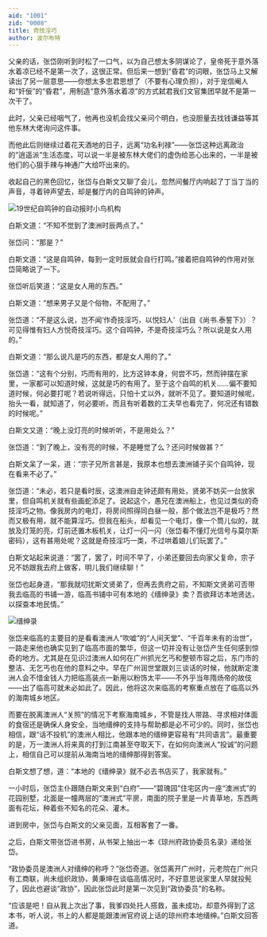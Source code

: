 ```yaml
---
aid: "1001"
zid: "0008"
title: 奇技淫巧
author: 波尔布特
---
```


父亲的话，张岱刚听到时松了一口气，以为自己想太多阴谋论了，皇帝死于意外落水着凉已经不是第一次了，这很正常。但后来一想到“昏君”的词眼，张岱马上又解读出了另一层意思——你想太多忠君思想了（不要有心理负担），对于宠信阉人和“奸佞”的“昏君”，用制造“意外落水着凉”的方式弑君我们文官集团早就不是第一次干了。

此时，父亲已经咽气了，他再也没机会找父亲问个明白，也没胆量去找钱谦益等其他东林大佬询问这件事。

而他此后则继续过着花天酒地的日子，远离“功名利禄”——张岱这种远离政治的“逍遥派”生活态度，可以说一半是被东林大佬们的虚伪给恶心出来的，一半是被他们的心狠手辣与神通广大给吓出来的。

收起自己的黑色回忆，张岱与白斯文又聊了会儿，忽然间餐厅内响起了丁当丁当的声音，寻着钟声望去，却是餐厅内的自鸣钟的钟声。

![19世纪自鸣钟的自动报时小鸟机构](/1001/0008/1.webp)

白斯文道：“不知不觉到了澳洲时辰两点了。”

张岱问：“那是？”

白斯文道：“这是自鸣钟，每到一定时辰就会自行打鸣。”接着把自鸣钟的作用对张岱简略说了一下。

张岱听后笑道：“这是女人用的东西。”

白斯文道：“想来男子又是个俗物，不配用了。”

张岱道：“不是这么说，岂不闻‘作奇技淫巧，以悦妇人’（出自《尚书.泰誓下》）？可见得惟有妇人方悦奇技淫巧。这个自鸣钟，不是奇技淫巧么？所以说是女人用的。”

白斯文道：“那么说凡是巧的东西，都是女人用的了。”

张岱道：“这有个分别，巧而有用的，比方这钟本身，何尝不巧，然而钟摆在家里，一家都可以知道时候，这就是巧的有用了。至于这个自鸣的机关……偏不要知道时候，何必要打呢？若说听得远，只怕十丈以外，就听不见了。要知道时候呢，抬头一看，就知道了，何必要听。而且有听着数的工夫早也看完了，何况还有错数的时候呢。”

白斯文又道：“晚上没灯亮的时候听听，不是用处么？”

张岱道：“到了晚上，没有亮的时候，不是睡觉了么？还问时候做甚？”

白斯文呆了一呆，道：“宗子兄所言甚是，我原本也想去澳洲铺子买个自鸣钟，现在看来不必了。”

张岱道：“未必，若只是看时辰，这澳洲自走钟还颇有用处，贤弟不妨买一台放家里，但自鸣机关就有些画蛇添足了。说起这个，愚兄在澳洲船上，也见过类似的奇技淫巧之物。像我房内的电灯，将房间照得同白昼一般，那个做法岂不是极巧？然而又极有用，就不能算淫巧。但我在船头，却看见一个电灯，像一个筒儿似的，就放及灯笼的亮，灯前还置木板机关，让灯一闪一闪（张岱看不懂灯光信号与莫尔斯密码），这有甚用处呢？这就是奇技淫巧一类，不过哄着娘儿们玩罢了。”

白斯文站起来说道：“罢了，罢了，时间不早了，小弟还要回去向家父复命，宗子兄不妨跟我去府上做客，明儿我们继续聊！”

张岱也起身道，“那我就叨扰斯文贤弟了，但再去贵府之前，不知斯文贤弟可否带我去临高的书铺一游，临高书铺中可有本地的《缙绅录》卖？吾欲拜访本地贤达，以探查本地民情。”

![缙绅录](/1001/0008/2.webp)

张岱来临高的主要目的是看看澳洲人“吹嘘”的“人间天堂”、“千百年未有的治世”，一路走来他也确实见到了临高市面的繁华，但这一切并没有让张岱产生任何感到惊奇的地方。尤其是在见识过澳洲人如何在广州抓光乞丐和整顿市容之后，东门市的整洁、无乞丐也在他的意料之中。早在广州润世堂跟刘三谈话的时候，他就断定澳洲人会不惜金钱人力把临高装点一新用以粉饰太平——不外乎当年隋炀帝的故伎——出了临高可就未必如此了。因此，他将这次来临高的考察重点放在了临高以外的海南城乡地区。

而要在脱离澳洲人“关照”的情况下考察海南城乡，不管是找人带路、寻求相对体面的食宿还是确保人身安全，当地缙绅的支持与帮助都是必不可少的。同时，张岱也相信，跟“话不投机”的澳洲人相比，他跟本地的缙绅更容易有“共同语言”。最重要的是，万一澳洲人将来真的打到江南甚至夺取天下，在如何向澳洲人“投诚”的问题上，相信自己可以提前从海南当地的缙绅那得到答案。

白斯文想了想，道：“本地的《缙绅录》就不必去书店买了，我家就有。”

一小时后，张岱主仆跟随白斯文来到“白府”——“碧瑰园”住宅区内一座“澳洲式”的花园别墅，北面是一幢两层的“澳洲式”平房，南面的院子里是一片青草地，东西两面有花坛，种着些不知名的花朵、灌木。

进到房中，张岱与白斯文的父亲见面，互相客套了一番。

之后，白斯文带张岱进书房，从书架上抽出一本《琼州府政协委员名录》递给张岱。

“政协委员是澳洲人对缙绅的称呼？”张岱奇道。张岱离开广州时，元老院在广州只有工商联，尚未组织政协，黄秉坤在谈临高情况时，不好意思说家里人早就投髡了，因此也避谈“政协”，因此张岱此时是第一次见到“政协委员”的名称。

“应该是吧！自从我上次出了事，我爹四处托人搭救，虽未成功，却意外得到了这本书，听人说，书上的人都是能跟澳洲官府说上话的琼州府本地缙绅。”白斯文回答道。
